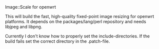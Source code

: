 Image::Scale for openwrt

This will build the fast, high-quality fixed-point image resizing for openwrt platforms.
It depends on the packages/lang/perl repository and needs libjpeg and libpng.

Currently I don't know how to properly set the include-directories. If the build fails
set the correct directory in the .patch-file.

